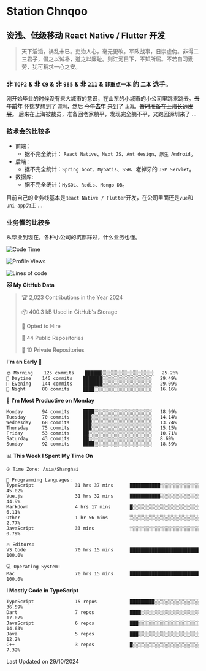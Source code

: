 # Station Chnqoo

## 资浅、低级移动 React Native / Flutter 开发

> 天下滔滔，祸乱未已。吏治人心，毫无更改。军政战事，日崇虚伪。非得二三君子，倡之以诚朴，道之以廉耻。则江河日下，不知所届。不若自习勤劳，犹可稍求一心之安。

### 非 `TOP2` & 非 `C9` & 非 `985` & 非 `211` & `非重点一本` 的 `二本` 选手。

刚开始毕业的时候没有来大城市的意识，在山东的小城市的小公司里跳来跳去。~~去年~~**前年** 怀揣梦想到了 `深圳`，然后 ~~今年~~**去年** 来到了 `上海`。~~暂时准备在上海长远发展~~。
后来在上海被裁员，准备回老家躺平，发现完全躺不平，又跑回深圳来了 ...

### 技术会的比较多

- 前端：
  - 据不完全统计： `React Native`、`Next JS`、`Ant design`、`原生 Android`。
- 后端：
  - 据不完全统计：`Spring boot`、`Mybatis`、`SSH`、老掉牙的 `JSP Servlet`。
- 数据库:
  - 据不完全统计：`MySQL`、`Redis`、`Mongo DB`。

目前自己的业务线基本是`React Native / Flutter`开发，在公司里面还是`vue`和`uni-app`为主 ...

### 业务懂的比较多

从毕业到现在，各种小公司的坑都踩过，什么业务也懂。

<!--START_SECTION:waka-->
![Code Time](http://img.shields.io/badge/Code%20Time-6%2C367%20hrs%2037%20mins-blue)

![Profile Views](http://img.shields.io/badge/Profile%20Views-0-blue)

![Lines of code](https://img.shields.io/badge/From%20Hello%20World%20I%27ve%20Written-471%20Thousand%20lines%20of%20code-blue)

**🐱 My GitHub Data** 

> 🏆 2,023 Contributions in the Year 2024
 > 
> 📦 400.3 kB Used in GitHub's Storage 
 > 
> 💼 Opted to Hire
 > 
> 📜 44 Public Repositories 
 > 
> 🔑 10 Private Repositories  
 > 
**I'm an Early 🐤** 

```text
🌞 Morning    125 commits    ██████░░░░░░░░░░░░░░░░░░░   25.25% 
🌆 Daytime    146 commits    ███████░░░░░░░░░░░░░░░░░░   29.49% 
🌃 Evening    144 commits    ███████░░░░░░░░░░░░░░░░░░   29.09% 
🌙 Night      80 commits     ████░░░░░░░░░░░░░░░░░░░░░   16.16%

```
📅 **I'm Most Productive on Monday** 

```text
Monday       94 commits     ████░░░░░░░░░░░░░░░░░░░░░   18.99% 
Tuesday      70 commits     ███░░░░░░░░░░░░░░░░░░░░░░   14.14% 
Wednesday    68 commits     ███░░░░░░░░░░░░░░░░░░░░░░   13.74% 
Thursday     75 commits     ███░░░░░░░░░░░░░░░░░░░░░░   15.15% 
Friday       53 commits     ██░░░░░░░░░░░░░░░░░░░░░░░   10.71% 
Saturday     43 commits     ██░░░░░░░░░░░░░░░░░░░░░░░   8.69% 
Sunday       92 commits     ████░░░░░░░░░░░░░░░░░░░░░   18.59%

```


📊 **This Week I Spent My Time On** 

```text
⌚︎ Time Zone: Asia/Shanghai

💬 Programming Languages: 
TypeScript               31 hrs 37 mins      ███████████░░░░░░░░░░░░░░   45.02% 
Vue.js                   31 hrs 32 mins      ███████████░░░░░░░░░░░░░░   44.9% 
Markdown                 4 hrs 17 mins       █░░░░░░░░░░░░░░░░░░░░░░░░   6.11% 
Other                    1 hr 56 mins        ░░░░░░░░░░░░░░░░░░░░░░░░░   2.77% 
JavaScript               33 mins             ░░░░░░░░░░░░░░░░░░░░░░░░░   0.79%

🔥 Editors: 
VS Code                  70 hrs 15 mins      █████████████████████████   100.0%

💻 Operating System: 
Mac                      70 hrs 15 mins      █████████████████████████   100.0%

```

**I Mostly Code in TypeScript** 

```text
TypeScript               15 repos            █████████░░░░░░░░░░░░░░░░   36.59% 
Dart                     7 repos             ████░░░░░░░░░░░░░░░░░░░░░   17.07% 
JavaScript               6 repos             ███░░░░░░░░░░░░░░░░░░░░░░   14.63% 
Java                     5 repos             ███░░░░░░░░░░░░░░░░░░░░░░   12.2% 
C++                      3 repos             █░░░░░░░░░░░░░░░░░░░░░░░░   7.32%

```



 Last Updated on 29/10/2024
<!--END_SECTION:waka-->

<!---
ChenqiaoStation/ChenqiaoStation is a ✨ special ✨ repository because its `README.md` (this file) appears on your GitHub profile.
You can click the Preview link to take a look at your changes.
--->
